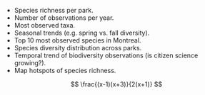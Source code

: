 

- Species richness per park.
- Number of observations per year.
- Most observed taxa.
- Seasonal trends (e.g. spring vs. fall diversity).
- Top 10 most observed species in Montreal.
- Species diversity distribution across parks.
- Temporal trend of biodiversity observations (is citizen science growing?).
- Map hotspots of species richness.

  
$$
\frac{(x-1)(x+3)}{2(x+1)}
$$